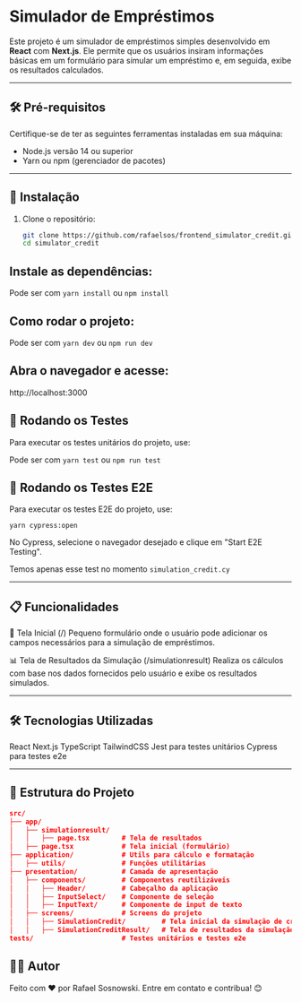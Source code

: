 # Simulador de Empréstimos

Este projeto é um simulador de empréstimos simples desenvolvido em **React** com **Next.js**. Ele permite que os usuários insiram informações básicas em um formulário para simular um empréstimo e, em seguida, exibe os resultados calculados.

---

## 🛠️ Pré-requisitos

Certifique-se de ter as seguintes ferramentas instaladas em sua máquina:

- Node.js versão 14 ou superior
- Yarn ou npm (gerenciador de pacotes)

---

## 🚀 Instalação

1. Clone o repositório:
   ```bash
   git clone https://github.com/rafaelsos/frontend_simulator_credit.git
   cd simulator_credit

## Instale as dependências:

Pode ser com `yarn install` ou `npm install`

## Como rodar o projeto:

Pode ser com `yarn dev` ou `npm run dev`

## Abra o navegador e acesse:

http://localhost:3000

## 🧪 Rodando os Testes
Para executar os testes unitários do projeto, use:

Pode ser com `yarn test` ou `npm run test`

## 🧪 Rodando os Testes E2E
Para executar os testes E2E do projeto, use:

`yarn cypress:open`

No Cypress, selecione o navegador desejado e clique em "Start E2E Testing".

Temos apenas esse test no momento `simulation_credit.cy`


---
## 📋 Funcionalidades

📝 Tela Inicial (/)
Pequeno formulário onde o usuário pode adicionar os campos necessários para a simulação de empréstimos.

📊 Tela de Resultados da Simulação (/simulationresult)
Realiza os cálculos com base nos dados fornecidos pelo usuário e exibe os resultados simulados.

---
## 🛠️ Tecnologias Utilizadas
React
Next.js
TypeScript
TailwindCSS
Jest para testes unitários
Cypress para testes e2e

---
## 📂 Estrutura do Projeto

```json
src/
├── app/
│   ├── simulationresult/
│   │   ├── page.tsx        # Tela de resultados
│   ├── page.tsx            # Tela inicial (formulário)
├── application/            # Utils para cálculo e formatação
│   ├── utils/              # Funções utilitárias
├── presentation/           # Camada de apresentação
│   ├── components/         # Componentes reutilizáveis
│   │   ├── Header/         # Cabeçalho da aplicação
│   │   ├── InputSelect/    # Componente de seleção
│   │   ├── InputText/      # Componente de input de texto
│   ├── screens/            # Screens do projeto
│   │   ├── SimulationCredit/         # Tela inicial da simulação de crédito
│   │   ├── SimulationCreditResult/   # Tela de resultados da simulação de crédito
tests/                      # Testes unitários e testes e2e

```

## 🧑‍💻 Autor
Feito com ❤️ por Rafael Sosnowski. Entre em contato e contribua! 😊



